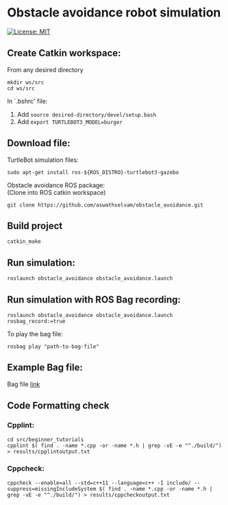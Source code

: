 # Obstacle avoidance robot simulation
[![License: MIT](https://img.shields.io/badge/License-MIT-blue.svg)](https://opensource.org/licenses/MIT)

## Create Catkin workspace:
From any desired directory
```
mkdir ws/src
cd ws/src
```
In `.bshrc' file:
1. Add `source desired-directory/devel/setup.bash` 
2. Add `export TURTLEBOT3_MODEL=burger`

## Download file:
TurtleBot simulation files:
```
sudo apt-get install ros-${ROS_DISTRO}-turtlebot3-gazebo
```
Obstacle avoidance ROS package: \
(Clone into ROS catkin workspace)
```
git clone https://github.com/aswathselvam/obstacle_avoidance.git
```

## Build project
```
catkin_make
```

## Run simulation:
```
roslaunch obstacle_avoidance obstacle_avoidance.launch
```

## Run simulation with ROS Bag recording:
```
roslaunch obstacle_avoidance obstacle_avoidance.launch rosbag_record:=true
```

To play the bag file:
```
rosbag play "path-to-bag-file"
```

## Example Bag file:
Bag file [link](results/bagfile.bag)


## Code Formatting check 
### Cpplint:
```
cd src/beginner_tutorials
cpplint $( find . -name *.cpp -or -name *.h | grep -vE -e "^./build/") > results/cpplintoutput.txt
```
### Cppcheck:
```
cppcheck --enable=all --std=c++11 --language=c++ -I include/ --suppress=missingIncludeSystem $( find . -name *.cpp -or -name *.h | grep -vE -e "^./build/") > results/cppcheckoutput.txt
```
